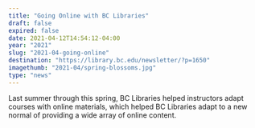 ```yaml
---
title: "Going Online with BC Libraries"
draft: false
expired: false
date: 2021-04-12T14:54:12-04:00
year: "2021"
slug: "2021-04-going-online"
destination: "https://library.bc.edu/newsletter/?p=1650"
imagethumb: "2021-04/spring-blossoms.jpg"
type: "news"
---
```


Last summer through this spring, BC Libraries helped instructors adapt courses with online materials, which helped BC Libraries adapt to a new normal of providing a wide array of online content.